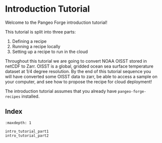 # Introduction Tutorial

Welcome to the Pangeo Forge introduction tutorial!

This tutorial is split into three parts:
1. Defining a recipe
1. Running a recipe locally
2. Setting up a recipe to run in the cloud

Throughout this tutorial we are going to convert NOAA OISST stored in netCDF to Zarr. OISST is a global, gridded ocean sea surface temperature dataset at 1/4 degree resolution. By the end of this tutorial sequence you will have converted some OISST data to zarr, be able to access a sample on your computer, and see how to propose the recipe for cloud deployment!

The introduction tutorial assumes that you already have `pangeo-forge-recipes` installed.

## Index

```{toctree}
:maxdepth: 1

intro_tutorial_part1
intro_tutorial_part2
```
